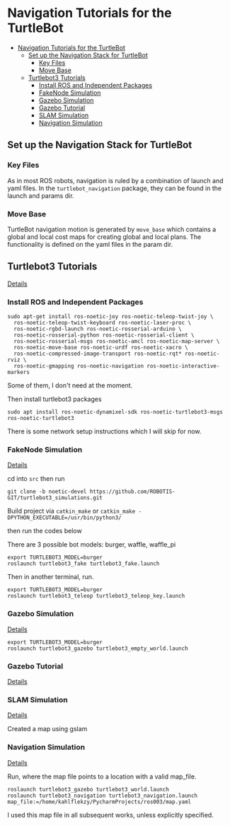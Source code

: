 # Navigation Tutorials for the TurtleBot
- [Navigation Tutorials for the TurtleBot](#navigation-tutorials-for-the-turtlebot)
  - [Set up the Navigation Stack for TurtleBot](#set-up-the-navigation-stack-for-turtlebot)
    - [Key Files](#key-files)
    - [Move Base](#move-base)
  - [Turtlebot3 Tutorials](#turtlebot3-tutorials)
    - [Install ROS and Independent Packages](#install-ros-and-independent-packages)
    - [FakeNode Simulation](#fakenode-simulation)
    - [Gazebo Simulation](#gazebo-simulation)
    - [Gazebo Tutorial](#gazebo-tutorial)
    - [SLAM Simulation](#slam-simulation)
    - [Navigation Simulation](#navigation-simulation)

## Set up the Navigation Stack for TurtleBot
### Key Files
As in most ROS robots, navigation is ruled by a combination of launch and yaml files. In the `turtlebot_navigation` 
package, they can be found in the launch and params dir.
### Move Base
TurtleBot navigation motion is generated by `move_base` which contains a global and local cost maps for creating global 
and local plans. The functionality is defined on the yaml files in the param dir.  


## Turtlebot3 Tutorials
[Details](https://emanual.robotis.com/docs/en/platform/turtlebot3/quick-start/)

### Install ROS and Independent Packages
```
sudo apt-get install ros-noetic-joy ros-noetic-teleop-twist-joy \
  ros-noetic-teleop-twist-keyboard ros-noetic-laser-proc \
  ros-noetic-rgbd-launch ros-noetic-rosserial-arduino \
  ros-noetic-rosserial-python ros-noetic-rosserial-client \
  ros-noetic-rosserial-msgs ros-noetic-amcl ros-noetic-map-server \
  ros-noetic-move-base ros-noetic-urdf ros-noetic-xacro \
  ros-noetic-compressed-image-transport ros-noetic-rqt* ros-noetic-rviz \
  ros-noetic-gmapping ros-noetic-navigation ros-noetic-interactive-markers
```

Some of them, I don't need at the moment.

Then install turtlebot3 packages

```
sudo apt install ros-noetic-dynamixel-sdk ros-noetic-turtlebot3-msgs ros-noetic-turtlebot3
```

There is some network setup instructions which I will skip for now.

### FakeNode Simulation
[Details](https://emanual.robotis.com/docs/en/platform/turtlebot3/fakenode_simulation/)

cd into `src` then run
```
git clone -b noetic-devel https://github.com/ROBOTIS-GIT/turtlebot3_simulations.git
```

Build project via `catkin_make` or
`catkin_make -DPYTHON_EXECUTABLE=/usr/bin/python3/`

then run the codes below

There are 3 possible bot models: burger, waffle, waffle_pi 

```
export TURTLEBOT3_MODEL=burger
roslaunch turtlebot3_fake turtlebot3_fake.launch
```

Then in another terminal, run.

```
export TURTLEBOT3_MODEL=burger
roslaunch turtlebot3_teleop turtlebot3_teleop_key.launch
```

### Gazebo Simulation
[Details](https://emanual.robotis.com/docs/en/platform/turtlebot3/simulation/#gazebo-simulation)
```
export TURTLEBOT3_MODEL=burger
roslaunch turtlebot3_gazebo turtlebot3_empty_world.launch
```

### Gazebo Tutorial
[Details](https://classic.gazebosim.org/tutorials?cat=guided_b&tut=guided_b3)

### SLAM Simulation
[Details](https://emanual.robotis.com/docs/en/platform/turtlebot3/slam_simulation/)

Created a map using gslam

### Navigation Simulation
[Details](https://emanual.robotis.com/docs/en/platform/turtlebot3/nav_simulation/)

Run, where the map file points to a location with a valid map_file.
```
roslaunch turtlebot3_gazebo turtlebot3_world.launch
roslaunch turtlebot3_navigation turtlebot3_navigation.launch map_file:=/home/kahlflekzy/PycharmProjects/ros003/map.yaml
```
I used this map file in all subsequent works, unless explicitly specified.